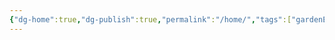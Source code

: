 ```yaml
---
{"dg-home":true,"dg-publish":true,"permalink":"/home/","tags":["gardenEntry"],"dgPassFrontmatter":true}
---
```


